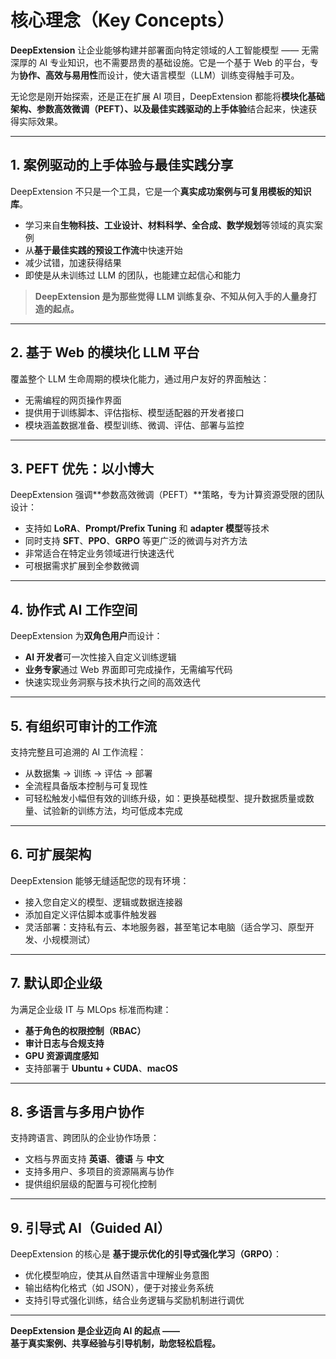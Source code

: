 # 核心理念（Key Concepts）

**DeepExtension** 让企业能够构建并部署面向特定领域的人工智能模型 —— 无需深厚的 AI 专业知识，也不需要昂贵的基础设施。它是一个基于 Web 的平台，专为**协作、高效与易用性**而设计，使大语言模型（LLM）训练变得触手可及。

无论您是刚开始探索，还是正在扩展 AI 项目，DeepExtension 都能将**模块化基础架构、参数高效微调（PEFT）、以及最佳实践驱动的上手体验**结合起来，快速获得实际效果。

---

## 1. 案例驱动的上手体验与最佳实践分享

DeepExtension 不只是一个工具，它是一个**真实成功案例与可复用模板的知识库**。

- 学习来自**生物科技、工业设计、材料科学、全合成、数学规划**等领域的真实案例  
- 从**基于最佳实践的预设工作流**中快速开始  
- 减少试错，加速获得结果  
- 即使是从未训练过 LLM 的团队，也能建立起信心和能力  

> **DeepExtension 是为那些觉得 LLM 训练复杂、不知从何入手的人量身打造的起点。**

---

## 2. 基于 Web 的模块化 LLM 平台

覆盖整个 LLM 生命周期的模块化能力，通过用户友好的界面触达：

- 无需编程的网页操作界面  
- 提供用于训练脚本、评估指标、模型适配器的开发者接口  
- 模块涵盖数据准备、模型训练、微调、评估、部署与监控

---

## 3. PEFT 优先：以小博大

DeepExtension 强调**参数高效微调（PEFT）**策略，专为计算资源受限的团队设计：

- 支持如 **LoRA**、**Prompt/Prefix Tuning** 和 **adapter 模型**等技术  
- 同时支持 **SFT**、**PPO**、**GRPO** 等更广泛的微调与对齐方法  
- 非常适合在特定业务领域进行快速迭代  
- 可根据需求扩展到全参数微调

---

## 4. 协作式 AI 工作空间

DeepExtension 为**双角色用户**而设计：

- **AI 开发者**可一次性接入自定义训练逻辑  
- **业务专家**通过 Web 界面即可完成操作，无需编写代码  
- 快速实现业务洞察与技术执行之间的高效迭代

---

## 5. 有组织可审计的工作流

支持完整且可追溯的 AI 工作流程：

- 从数据集 → 训练 → 评估 → 部署  
- 全流程具备版本控制与可复现性  
- 可轻松触发小幅但有效的训练升级，如：更换基础模型、提升数据质量或数量、试验新的训练方法，均可低成本完成  
<!-- - 可视化界面支持的流程编排，亦支持 CLI 或 API 扩展 -->
<!-- - 支持人类反馈参与的训练优化闭环 -->

---

## 6. 可扩展架构

DeepExtension 能够无缝适配您的现有环境：

- 接入您自定义的模型、逻辑或数据连接器  
- 添加自定义评估脚本或事件触发器  
- 灵活部署：支持私有云、本地服务器，甚至笔记本电脑（适合学习、原型开发、小规模测试）

---

## 7. 默认即企业级

为满足企业级 IT 与 MLOps 标准而构建：

- **基于角色的权限控制（RBAC）**  
- **审计日志与合规支持**  
- **GPU 资源调度感知**  
- 支持部署于 **Ubuntu + CUDA**、**macOS**

---

## 8. 多语言与多用户协作

支持跨语言、跨团队的企业协作场景：

- 文档与界面支持 **英语**、**德语** 与 **中文**  
- 支持多用户、多项目的资源隔离与协作  
- 提供组织层级的配置与可视化控制

---

## 9. 引导式 AI（Guided AI）

DeepExtension 的核心是 **基于提示优化的引导式强化学习（GRPO）**：

- 优化模型响应，使其从自然语言中理解业务意图  
- 输出结构化格式（如 JSON），便于对接业务系统  
- 支持引导式强化训练，结合业务逻辑与奖励机制进行调优

---

**DeepExtension 是企业迈向 AI 的起点 ——**  
**基于真实案例、共享经验与引导机制，助您轻松启程。**
